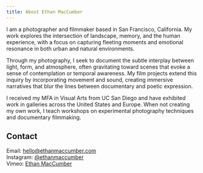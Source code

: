 ```yaml
---
title: About Ethan MacCumber
---
```


I am a photographer and filmmaker based in San Francisco, California. My work explores the intersection of landscape, memory, and the human experience, with a focus on capturing fleeting moments and emotional resonance in both urban and natural environments.

Through my photography, I seek to document the subtle interplay between light, form, and atmosphere, often gravitating toward scenes that evoke a sense of contemplation or temporal awareness. My film projects extend this inquiry by incorporating movement and sound, creating immersive narratives that blur the lines between documentary and poetic expression.

I received my MFA in Visual Arts from UC San Diego and have exhibited work in galleries across the United States and Europe. When not creating my own work, I teach workshops on experimental photography techniques and documentary filmmaking.

## Contact

Email: [hello@ethanmaccumber.com](mailto:hello@ethanmaccumber.com)  
Instagram: [@ethanmaccumber](https://instagram.com/ethanmaccumber)  
Vimeo: [Ethan MacCumber](https://vimeo.com/ethanmaccumber)
